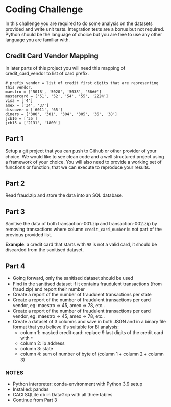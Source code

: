 # Coding Challenge

In this challenge you are required to do some analysis on the datasets provided and write unit tests. Integration tests are a bonus but not required. Python should be the language of choice but you are free to use any other language you are familiar with.

## Credit Card Vendor Mapping 
In later parts of this project you will need this mapping of credit_card_vendor to list of card prefix.

```
# prefix_vendor = list of credit first digits that are representing this vendor.
maestro = ['5018', '5020', '5038', '56##']
mastercard = ['51', '52', '54', '55', '222%']
visa = ['4']
amex = ['34', '37']
discover = ['6011', '65']
diners = ['300', '301', '304', '305', '36', '38']
jcb16 = ['35']
jcb15 = ['2131', '1800']
```

## Part 1

Setup a git project that you can push to Github or other provider of your choice. We would like to see clean code and a well structured project using a framework of your choice. You will also need to provide a working set of functions or function, that we can execute to reproduce your results.  

## Part 2

Read fraud.zip and store the data into an SQL database.

## Part 3

Sanitise the data of both transaction-001.zip and transaction-002.zip by removing transactions where column `credit_card_number` is not part of the previous provided list.

**Example**: a credit card that starts with `98` is not a valid card, it should be discarded from the sanitised dataset.
 
## Part 4

- Going forward, only the sanitised dataset should be used
- Find in the sanitised dataset if it contains fraudulent transactions (from fraud.zip) and report their number
- Create a report of the number of fraudulent transactions per state
- Create a report of the number of fraudulent transactions per card vendor, eg: maestro => 45, amex => 78, etc..
- Create a report of the number of fraudulent transactions per card vendor, eg: maestro => 45, amex => 78, etc..
- Create a dataset of 3 columns and save in both JSON and in a binary file format that you believe it's suitable for BI analysis:
  - column 1: masked credit card: replace 9 last digits of the credit card with `*`
  - column 2: ip address
  - column 3: state
  - column 4: sum of number of byte of (column 1 + column 2 + column 3)


### NOTES
- Python interpreter: conda-environment with Python 3.9 setup
- Installed: pandas
- CACI SQLite db in DataGrip with all three tables
- Continue from Part 3